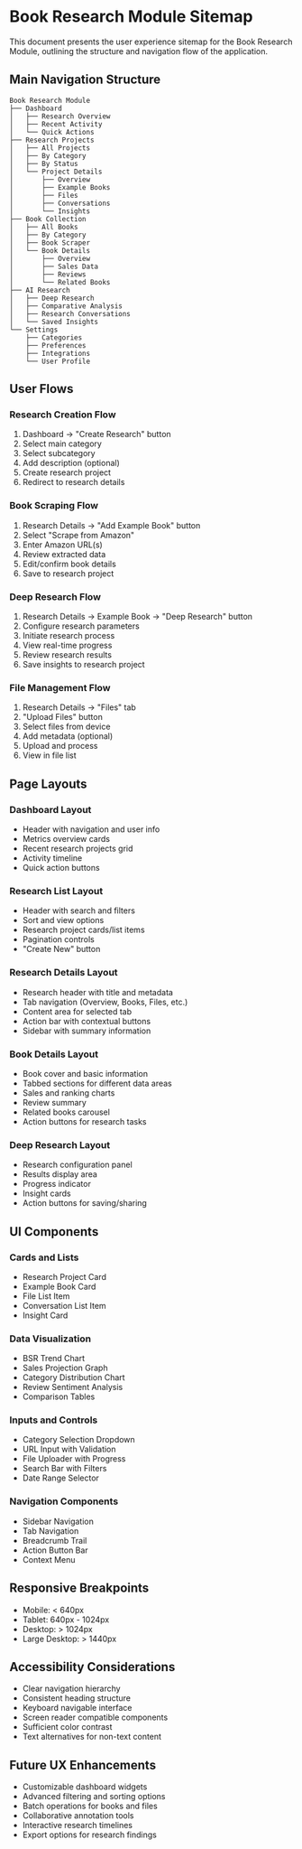 # Book Research Module Sitemap

This document presents the user experience sitemap for the Book Research Module, outlining the structure and navigation flow of the application.

## Main Navigation Structure

```
Book Research Module
├── Dashboard
│   ├── Research Overview
│   ├── Recent Activity
│   └── Quick Actions
├── Research Projects
│   ├── All Projects
│   ├── By Category
│   ├── By Status
│   └── Project Details
│       ├── Overview
│       ├── Example Books
│       ├── Files
│       ├── Conversations
│       └── Insights
├── Book Collection
│   ├── All Books
│   ├── By Category
│   ├── Book Scraper
│   └── Book Details
│       ├── Overview
│       ├── Sales Data
│       ├── Reviews
│       └── Related Books
├── AI Research
│   ├── Deep Research
│   ├── Comparative Analysis
│   ├── Research Conversations
│   └── Saved Insights
└── Settings
    ├── Categories
    ├── Preferences
    ├── Integrations
    └── User Profile
```

## User Flows

### Research Creation Flow
1. Dashboard → "Create Research" button
2. Select main category
3. Select subcategory
4. Add description (optional)
5. Create research project
6. Redirect to research details

### Book Scraping Flow
1. Research Details → "Add Example Book" button
2. Select "Scrape from Amazon"
3. Enter Amazon URL(s)
4. Review extracted data
5. Edit/confirm book details
6. Save to research project

### Deep Research Flow
1. Research Details → Example Book → "Deep Research" button
2. Configure research parameters
3. Initiate research process
4. View real-time progress
5. Review research results
6. Save insights to research project

### File Management Flow
1. Research Details → "Files" tab
2. "Upload Files" button
3. Select files from device
4. Add metadata (optional)
5. Upload and process
6. View in file list

## Page Layouts

### Dashboard Layout
- Header with navigation and user info
- Metrics overview cards
- Recent research projects grid
- Activity timeline
- Quick action buttons

### Research List Layout
- Header with search and filters
- Sort and view options
- Research project cards/list items
- Pagination controls
- "Create New" button

### Research Details Layout
- Research header with title and metadata
- Tab navigation (Overview, Books, Files, etc.)
- Content area for selected tab
- Action bar with contextual buttons
- Sidebar with summary information

### Book Details Layout
- Book cover and basic information
- Tabbed sections for different data areas
- Sales and ranking charts
- Review summary
- Related books carousel
- Action buttons for research tasks

### Deep Research Layout
- Research configuration panel
- Results display area
- Progress indicator
- Insight cards
- Action buttons for saving/sharing

## UI Components

### Cards and Lists
- Research Project Card
- Example Book Card
- File List Item
- Conversation List Item
- Insight Card

### Data Visualization
- BSR Trend Chart
- Sales Projection Graph
- Category Distribution Chart
- Review Sentiment Analysis
- Comparison Tables

### Inputs and Controls
- Category Selection Dropdown
- URL Input with Validation
- File Uploader with Progress
- Search Bar with Filters
- Date Range Selector

### Navigation Components
- Sidebar Navigation
- Tab Navigation
- Breadcrumb Trail
- Action Button Bar
- Context Menu

## Responsive Breakpoints

- Mobile: < 640px
- Tablet: 640px - 1024px
- Desktop: > 1024px
- Large Desktop: > 1440px

## Accessibility Considerations

- Clear navigation hierarchy
- Consistent heading structure
- Keyboard navigable interface
- Screen reader compatible components
- Sufficient color contrast
- Text alternatives for non-text content

## Future UX Enhancements

- Customizable dashboard widgets
- Advanced filtering and sorting options
- Batch operations for books and files
- Collaborative annotation tools
- Interactive research timelines
- Export options for research findings

